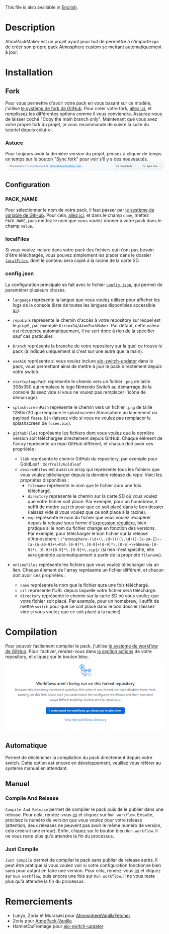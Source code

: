 This file is also available in [English](/readme.md).

# Description
AtmoPackMaker est un projet ayant pour but de permettre à n'importe qui de créer son propre pack Atmosphere custom se mettant automatiquement à jour.

# Installation
## Fork
Pour vous permettre d'avoir votre pack en vous basant sur ce modèle, j'utilise [le système de fork de GitHub](https://docs.github.com/fr/pull-requests/collaborating-with-pull-requests/working-with-forks/fork-a-repo). Pour créer votre fork, [allez ici](https://github.com/Kiriox94/AtmoPackMaker/fork), et remplissez les différentes options comme il vous conviendra. Assurez-vous de laisser coché "Copy the main branch only". Maintenant que vous avez votre propre fork du projet, je vous recommande de suivre la suite du tutoriel depuis celui-ci.

### Astuce
Pour toujours avoir la dernière version du projet, pensez à cliquer de temps en temps sur le bouton "Sync fork" pour voir s'il y a des nouveautés.\
![sync_fork_button](/.github/sync_fork_button.png)

## Configuration

### PACK_NAME
Pour sélectionner le nom de votre pack, il faut passer par [le système de variable de GitHub](https://docs.github.com/fr/actions/learn-github-actions/variables). Pour cela, [allez ici](../../settings/variables/actions/new), et dans le champ `name`, mettez `PACK_NAME`, puis mettez le nom que vous voulez donner à votre pack dans le champ `value`.

### localFiles
Si vous voulez inclure dans votre pack des fichiers qui n'ont pas besoin d'être téléchargés, vous pouvez simplement les placer dans le dossier [`localFiles`](/localFiles), dont le contenu sera copié à la racine de la carte SD.

### config.json
La configuration principale se fait avec le fichier [`config.json`](/config.json), qui permet de paramétrer plusieurs choses.

- `language` représente la langue que vous voulez utiliser pour afficher les logs de la console (liste de toutes les langues disponibles accessible [ici](/translation.csv)).

- `repoLink` représente le chemin d'accès à votre repository sur lequel est le projet, par exemple `Kiriox94/AtmoPackMaker`. Par défaut, cette valeur est récupérée automatiquement, il ne sert donc à rien de la spécifier sauf cas particulier.

- `branch` représente la branche de votre repository sur la quel ce trouve le pack (à indiqué uniquement si c'est sur une autre que la main).

- `useAIO` représente si vous voulez inclure [aio-switch-updater](https://github.com/HamletDuFromage/aio-switch-updater) dans le pack, vous permettant ainsi de mettre à jour le pack directement depuis votre switch.

- `startuplogoPath` représente le chemin vers un fichier `.png` de taille 308x350 qui remplace le logo Nintendo Switch au démarrage de la console (laissez vide si vous ne voulez pas remplacer l'icône de démarrage).

- `splashscreenPath` représente le chemin vers un fichier `.png` de taille 1280x720 qui remplace le splashscreen Atmosphere au lancement du payload `fusee.bin` (laissez vide si vous ne voulez pas remplacer le splashscreen de `fusee.bin`).

- `githubFiles` représente les fichiers dont vous voulez que la dernière version soit téléchargée directement depuis GitHub. Chaque élément de l'array représente un repo GitHub différent, et chacun doit avoir ces propriétés :
    - `link` représente le chemin GitHub du repository, par exemple pour GoldLeaf : `XorTroll/Goldleaf`
    - `desiredFiles` est aussi un array qui représente tous les fichiers que vous voulez télécharger depuis la dernière release du repo. Voici les propriétés disponibles :
        - `filename` représente le nom que le fichier aura une fois téléchargé.
        - `directory` représente le chemin sur la carte SD où vous voulez que votre fichier soit placé. Par exemple, pour un homebrew, il suffit de mettre `switch` pour que ce soit placé dans le bon dossier (laissez vide si vous voulez que ce soit placé à la racine).
        - `exp` représente le nom du fichier que vous voulez récupérer depuis la release sous forme d'[expression régulière](https://www.empirik.fr/nos-ressources/article/expressions-regulieres-ou-regex-definition-cas-dusages-et-exemples/), bien pratique si le nom du fichier change en fonction des versions. Par exemple, pour télécharger le bon fichier sur la release d'Atmosphere : `/^atmosphere-(\d+(\.\d+))((\.\d+))-[a-zA-Z]+-[a-zA-Z0-9]+\+hbl-[0-9]*\.[0-9]+[0-9]*\.[0-9]+\+hbmenu-[0-9]*\.[0-9]+[0-9]*\.[0-9]+\.zip$/` (si rien n'est spécifié, elle sera générée automatiquement à partir de la propriété `filename`).

- `onlineFiles` représente les fichiers que vous voulez télécharger via un lien. Chaque élément de l'array représente un fichier différent, et chacun doit avoir ces propriétés :
    - `name` représente le nom que le fichier aura une fois téléchargé.
    - `url` représente l'URL depuis laquelle votre fichier sera téléchargé.
    - `directory` représente le chemin sur la carte SD où vous voulez que votre fichier soit placé. Par exemple, pour un homebrew, il suffit de mettre `switch` pour que ce soit placé dans le bon dossier (laissez vide si vous voulez que ce soit placé à la racine).
         
# Compilation
Pour pouvoir facilement compiler le pack, j'utilise [le système de workflow de GitHub](https://docs.github.com/fr/actions/using-workflows/about-workflows). Pour l'activer, rendez-vous dans [la section actions](../../actions) de votre repository, et cliquez sur le bouton bleu.\
![actions](/.github/actions.png)

## Automatique
Permet de déclencher la compilation du pack directement depuis votre switch. Cette option est encore en développement, veuillez vous référer au système manuel en attendant.

## Manuel
### Compile And Release
`Compile And Release` permet de compiler le pack puis de le publier dans une release. Pour cela, rendez-vous [ici](../../actions/workflows/releaseOnTag.yml) et cliquez sur `Run workflow`. Ensuite, précisez le numéro de version que vous voulez pour votre release (attention, deux releases ne peuvent pas avoir le même numéro de version, cela créerait une erreur). Enfin, cliquez sur le bouton bleu `Run workflow`. Il ne vous reste plus qu'à attendre la fin du processus.
### Just Compile
`Just Compile` permet de compiler le pack sans publier de release après. Il peut être pratique si vous voulez voir si votre configuration fonctionne bien sans pour autant en faire une version. Pour cela, rendez-vous [ici](../../actions/workflows/node.js.yml) et cliquez sur `Run workflow`, puis encore une fois sur `Run workflow`. Il ne vous reste plus qu'à attendre la fin du processus. 

# Remerciements
- Lunyx, Zoria et Murasaki pour [AtmosphereVanillaFetcher](https://github.com/Lunyyx/AtmosphereVanillaFetcher-cli)
- Zoria pour [AtmoPack-Vanilla](https://github.com/THZoria/AtmoPack-Vanilla)
- HamletDuFromage pour [aio-switch-updater](https://github.com/HamletDuFromage/aio-switch-updater)
